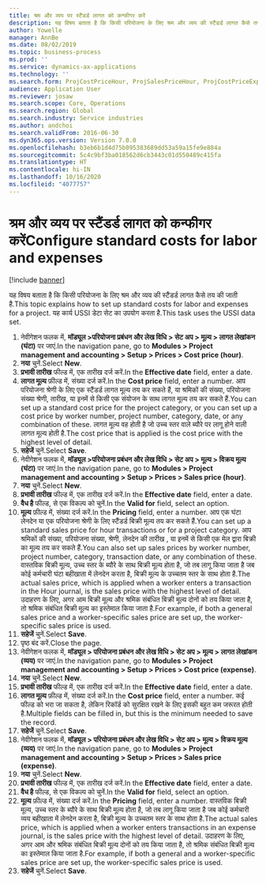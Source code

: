 ```yaml
---
title: श्रम और व्यय पर स्टैंडर्ड लागत को कन्फीगर करें
description: यह विषय बताता है कि किसी परियोजना के लिए श्रम और व्यय की स्टैंडर्ड लागत कैसे तय की जाती है.
author: Yowelle
manager: AnnBe
ms.date: 08/02/2019
ms.topic: business-process
ms.prod: ''
ms.service: dynamics-ax-applications
ms.technology: ''
ms.search.form: ProjCostPriceHour, ProjSalesPriceHour, ProjCostPriceExpense, ProjSalesPriceCost
audience: Application User
ms.reviewer: josaw
ms.search.scope: Core, Operations
ms.search.region: Global
ms.search.industry: Service industries
ms.author: andchoi
ms.search.validFrom: 2016-06-30
ms.dyn365.ops.version: Version 7.0.0
ms.openlocfilehash: b3eb6b1d4d75b095383689dd53a59a15fe9e884a
ms.sourcegitcommit: 5c4c9bf3ba018562d6cb3443c01d550489c415fa
ms.translationtype: HT
ms.contentlocale: hi-IN
ms.lasthandoff: 10/16/2020
ms.locfileid: "4077757"
---
```

# <a name="configure-standard-costs-for-labor-and-expenses"></a><span data-ttu-id="c1dc9-103">श्रम और व्यय पर स्टैंडर्ड लागत को कन्फीगर करें</span><span class="sxs-lookup"><span data-stu-id="c1dc9-103">Configure standard costs for labor and expenses</span></span>

[!include [banner](../../includes/banner.md)]

<span data-ttu-id="c1dc9-104">यह विषय बताता है कि किसी परियोजना के लिए श्रम और व्यय की स्टैंडर्ड लागत कैसे तय की जाती है.</span><span class="sxs-lookup"><span data-stu-id="c1dc9-104">This topic explains how to set up standard costs for labor and expenses for a project.</span></span> <span data-ttu-id="c1dc9-105">यह कार्य USSI डेटा सेट का उपयोग करता है.</span><span class="sxs-lookup"><span data-stu-id="c1dc9-105">This task uses the USSI data set.</span></span>

1. <span data-ttu-id="c1dc9-106">नेवीगेशन फलक में, **मॉड्यूल >परियोजना प्रबंधन और लेख विधि > सेट अप > मूल्य > लागत लेखांकन (घंटा)** पर जाएं.</span><span class="sxs-lookup"><span data-stu-id="c1dc9-106">In the navigation pane, go to **Modules > Project management and accounting > Setup > Prices > Cost price (hour)**.</span></span>
2. <span data-ttu-id="c1dc9-107">**नया** चुनें.</span><span class="sxs-lookup"><span data-stu-id="c1dc9-107">Select **New**.</span></span>
3. <span data-ttu-id="c1dc9-108">**प्रभावी तारीख** फील्ड में, एक तारीख दर्ज करें.</span><span class="sxs-lookup"><span data-stu-id="c1dc9-108">In the **Effective date** field, enter a date.</span></span>
4. <span data-ttu-id="c1dc9-109">**लागत मूल्य** फ़ील्ड में, संख्या दर्ज करें.</span><span class="sxs-lookup"><span data-stu-id="c1dc9-109">In the **Cost price** field, enter a number.</span></span> <span data-ttu-id="c1dc9-110">आप परियोजना श्रेणी के लिए एक स्टैंडर्ड लागत मूल्य तय कर सकते हैं, या श्रमिकों की संख्या, परियोजना संख्या श्रेणी, तारीख, या इनमें से किसी एक संयोजन के साथ लागत मूल्य तय कर सकते हैं.</span><span class="sxs-lookup"><span data-stu-id="c1dc9-110">You can set up a standard cost price for the project category, or you can set up a cost price by worker number, project number, category, date, or any combination of these.</span></span> <span data-ttu-id="c1dc9-111">लागत मूल्य वह होती है जो उच्च स्तर वाले ब्यौरे पर लागू होने वाली लागत मूल्य होती है.</span><span class="sxs-lookup"><span data-stu-id="c1dc9-111">The cost price that is applied is the cost price with the highest level of detail.</span></span>  
5. <span data-ttu-id="c1dc9-112">**सहेजें** चुनें.</span><span class="sxs-lookup"><span data-stu-id="c1dc9-112">Select **Save**.</span></span>
6. <span data-ttu-id="c1dc9-113">नेवीगेशन फलक में, **मॉड्यूल >परियोजना प्रबंधन और लेख विधि > सेट अप > मूल्य > विक्रय मूल्य (घंटा)** पर जाएं.</span><span class="sxs-lookup"><span data-stu-id="c1dc9-113">In the navigation pane, go to **Modules > Project management and accounting > Setup > Prices > Sales price (hour)**.</span></span>
7. <span data-ttu-id="c1dc9-114">**नया** चुनें.</span><span class="sxs-lookup"><span data-stu-id="c1dc9-114">Select **New**.</span></span>
8. <span data-ttu-id="c1dc9-115">**प्रभावी तारीख** फील्ड में, एक तारीख दर्ज करें.</span><span class="sxs-lookup"><span data-stu-id="c1dc9-115">In the **Effective date** field, enter a date.</span></span>
9. <span data-ttu-id="c1dc9-116">**वैध है** फील्ड, से एक विकल्प को चुनें.</span><span class="sxs-lookup"><span data-stu-id="c1dc9-116">In the **Valid for** field, select an option.</span></span>
10. <span data-ttu-id="c1dc9-117">**मूल्य** फ़ील्ड में, संख्या दर्ज करें.</span><span class="sxs-lookup"><span data-stu-id="c1dc9-117">In the **Pricing** field, enter a number.</span></span> <span data-ttu-id="c1dc9-118">आप एक घंटा लेनदेन या एक परियोजना श्रेणी के लिए स्टैंडर्ड बिक्री मूल्य तय कर सकते हैं.</span><span class="sxs-lookup"><span data-stu-id="c1dc9-118">You can set up a standard sales price for hour transactions or for a project category.</span></span> <span data-ttu-id="c1dc9-119">आप श्रमिकों की संख्या, परियोजना संख्या, श्रेणी, लेनदेन की तारीख , या इनमें से किसी एक मेल द्वारा बिक्री का मूल्य तय कर सकते हैं.</span><span class="sxs-lookup"><span data-stu-id="c1dc9-119">You can also set up sales prices by worker number, project number, category, transaction date, or any combination of these.</span></span> <span data-ttu-id="c1dc9-120">वास्तविक बिक्री मूल्य, उच्च स्तर के ब्यौरे के साथ बिक्री मूल्य होता है, जो तब लागू किया जाता है जब कोई कर्मचारी घंटा बहीखाता में लेनदेन करता है, बिक्री मूल्य के उच्चतम स्तर के साथ होता है.</span><span class="sxs-lookup"><span data-stu-id="c1dc9-120">The actual sales price, which is applied when a worker enters a transaction in the Hour journal, is the sales price with the highest level of detail.</span></span> <span data-ttu-id="c1dc9-121">उदाहरण के लिए, अगर आम बिक्री मूल्य और श्रमिक संबंधित बिक्री मूल्य दोनों को तय किया जाता है, तो श्रमिक संबंधित बिक्री मूल्य का इस्तेमाल किया जाता है.</span><span class="sxs-lookup"><span data-stu-id="c1dc9-121">For example, if both a general sales price and a worker-specific sales price are set up, the worker-specific sales price is used.</span></span>  
11. <span data-ttu-id="c1dc9-122">**सहेजें** चुनें.</span><span class="sxs-lookup"><span data-stu-id="c1dc9-122">Select **Save**.</span></span>
12. <span data-ttu-id="c1dc9-123">पृष्ठ बंद करें.</span><span class="sxs-lookup"><span data-stu-id="c1dc9-123">Close the page.</span></span>
13. <span data-ttu-id="c1dc9-124">नेवीगेशन फलक में, **मॉड्यूल > परियोजना प्रबंधन और लेख विधि > सेट अप > मूल्य > लागत लेखांकन (व्यय)** पर जाएं.</span><span class="sxs-lookup"><span data-stu-id="c1dc9-124">In the navigation pane, go to **Modules > Project management and accounting > Setup > Prices > Cost price (expense)**.</span></span>
14. <span data-ttu-id="c1dc9-125">**नया** चुनें.</span><span class="sxs-lookup"><span data-stu-id="c1dc9-125">Select **New**.</span></span>
15. <span data-ttu-id="c1dc9-126">**प्रभावी तारीख** फील्ड में, एक तारीख दर्ज करें.</span><span class="sxs-lookup"><span data-stu-id="c1dc9-126">In the **Effective date** field, enter a date.</span></span>
16. <span data-ttu-id="c1dc9-127">**लागत मूल्य** फ़ील्ड में, संख्या दर्ज करें.</span><span class="sxs-lookup"><span data-stu-id="c1dc9-127">In the **Cost price** field, enter a number.</span></span> <span data-ttu-id="c1dc9-128">कई फील्ड को भरा जा सकता है, लेकिन रिकॉर्ड को सुरक्षित रखने के लिए इसकी बहुत कम जरूरत होती है.</span><span class="sxs-lookup"><span data-stu-id="c1dc9-128">Multiple fields can be filled in, but this is the minimum needed to save the record.</span></span>  
17. <span data-ttu-id="c1dc9-129">**सहेजें** चुनें.</span><span class="sxs-lookup"><span data-stu-id="c1dc9-129">Select **Save**.</span></span>
18. <span data-ttu-id="c1dc9-130">नेवीगेशन फलक में, **मॉड्यूल > परियोजना प्रबंधन और लेख विधि > सेट अप > मूल्य > विक्रय मूल्य (व्यय)** पर जाएं.</span><span class="sxs-lookup"><span data-stu-id="c1dc9-130">In the navigation pane, go to **Modules > Project management and accounting > Setup > Prices > Sales price (expense)**.</span></span>
19. <span data-ttu-id="c1dc9-131">**नया** चुनें.</span><span class="sxs-lookup"><span data-stu-id="c1dc9-131">Select **New**.</span></span>
20. <span data-ttu-id="c1dc9-132">**प्रभावी तारीख** फील्ड में, एक तारीख दर्ज करें.</span><span class="sxs-lookup"><span data-stu-id="c1dc9-132">In the **Effective date** field, enter a date.</span></span>
21. <span data-ttu-id="c1dc9-133">**वैध है** फील्ड, से एक विकल्प को चुनें.</span><span class="sxs-lookup"><span data-stu-id="c1dc9-133">In the **Valid for** field, select an option.</span></span>
22. <span data-ttu-id="c1dc9-134">**मूल्य** फ़ील्ड में, संख्या दर्ज करें.</span><span class="sxs-lookup"><span data-stu-id="c1dc9-134">In the **Pricing** field, enter a number.</span></span> <span data-ttu-id="c1dc9-135">वास्तविक बिक्री मूल्य, उच्च स्तर के ब्यौरे के साथ बिक्री मूल्य होता है, जो तब लागू किया जाता है जब कोई कर्मचारी व्यय बहीखाता में लेनदेन करता है, बिक्री मूल्य के उच्चतम स्तर के साथ होता है.</span><span class="sxs-lookup"><span data-stu-id="c1dc9-135">The actual sales price, which is applied when a worker enters transactions in an expense journal, is the sales price with the highest level of detail.</span></span> <span data-ttu-id="c1dc9-136">उदाहरण के लिए, अगर आम और श्रमिक संबंधित बिक्री मूल्य दोनों को तय किया जाता है, तो श्रमिक संबंधित बिक्री मूल्य का इस्तेमाल किया जाता है.</span><span class="sxs-lookup"><span data-stu-id="c1dc9-136">For example, if both a general and a worker-specific sales price are set up, the worker-specific sales price is used.</span></span>  
23. <span data-ttu-id="c1dc9-137">**सहेजें** चुनें.</span><span class="sxs-lookup"><span data-stu-id="c1dc9-137">Select **Save**.</span></span>

